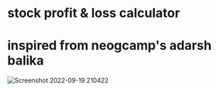 # stock profit & loss calculator
# inspired from neogcamp's adarsh balika 
![Screenshot 2022-09-19 210422](https://user-images.githubusercontent.com/70481952/191056137-90ea93f5-eb0e-4d39-b1a2-4dd7b79791a9.jpg)
